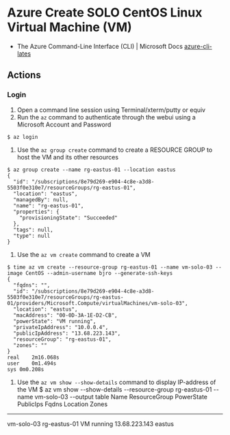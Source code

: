 # Azure Create SOLO CentOS Linux Virtual Machine (VM)
* The Azure Command-Line Interface (CLI) | Microsoft Docs
[azure-cli-lates](https://docs.microsoft.com/en-us/cli/azure/?view=azure-cli-latest)
## Actions
### Login
1. Open a command line session using Terminal/xterm/putty or equiv
1. Run the `az` command to authenticate through the webui using a Microsoft Account and Password
```
$ az login
```
1. Use the `az group create` command to create a RESOURCE GROUP to host the VM and its other resources
```
$ az group create --name rg-eastus-01 --location eastus
{
  "id": "/subscriptions/8e79d269-e904-4c8e-a3d8-5503f0e310e7/resourceGroups/rg-eastus-01",
  "location": "eastus",
  "managedBy": null,
  "name": "rg-eastus-01",
  "properties": {
    "provisioningState": "Succeeded"
  },
  "tags": null,
  "type": null
}
```
1. Use the `az vm create` command to create a VM
```
$ time az vm create --resource-group rg-eastus-01 --name vm-solo-03 --image CentOS --admin-username bjro --generate-ssh-keys
{
  "fqdns": "",
  "id": "/subscriptions/8e79d269-e904-4c8e-a3d8-5503f0e310e7/resourceGroups/rg-eastus-01/providers/Microsoft.Compute/virtualMachines/vm-solo-03",
  "location": "eastus",
  "macAddress": "00-0D-3A-1E-D2-CB",
  "powerState": "VM running",
  "privateIpAddress": "10.0.0.4",
  "publicIpAddress": "13.68.223.143",
  "resourceGroup": "rg-eastus-01",
  "zones": ""
}
real	2m16.068s
user	0m1.494s
sys	0m0.208s
```
1. Use the `az vm show --show-details` command to display IP-address of the VM
$ az vm show --show-details --resource-group rg-eastus-01 --name vm-solo-03 --output table
Name        ResourceGroup    PowerState    PublicIps      Fqdns    Location    Zones
----------  ---------------  ------------  -------------  -------  ----------  -------
vm-solo-03  rg-eastus-01     VM running    13.68.223.143           eastus

```

